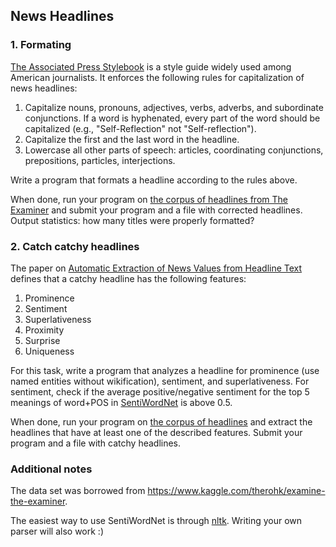 ## News Headlines

### 1. Formating

[The Associated Press Stylebook](https://www.amazon.com/Associated-Press-Stylebook-2017-Briefing/dp/0465093043/) is a style guide widely used among American journalists. It enforces the following rules for capitalization of news headlines:

1. Capitalize nouns, pronouns, adjectives, verbs, adverbs, and subordinate conjunctions. If a word is hyphenated, every part of the word should be capitalized (e.g., "Self-Reflection" not "Self-reflection").
2. Capitalize the first and the last word in the headline.
3. Lowercase all other parts of speech: articles, coordinating conjunctions, prepositions, particles, interjections.

Write a program that formats a headline according to the rules above.

When done, run your program on [the corpus of headlines from The Examiner](examiner-headlines.txt) and submit your program and a file with corrected headlines. Output statistics: how many titles were properly formatted?

### 2. Catch catchy headlines

The paper on [Automatic Extraction of News Values from Headline Text](http://www.aclweb.org/anthology/E17-4007) defines that a catchy headline has the following features:
1. Prominence
2. Sentiment
3. Superlativeness
4. Proximity
5. Surprise
6. Uniqueness

For this task, write a program that analyzes a headline for prominence (use named entities without wikification), sentiment, and superlativeness. For sentiment, check if the average positive/negative sentiment for the top 5 meanings of word+POS in [SentiWordNet](http://sentiwordnet.isti.cnr.it/) is above 0.5.

When done, run your program on [the corpus of headlines](examiner-headlines.txt) and extract the headlines that have at least one of the described features. Submit your program and a file with catchy headlines.

### Additional notes

The data set was borrowed from https://www.kaggle.com/therohk/examine-the-examiner.

The easiest way to use SentiWordNet is through [nltk](http://www.nltk.org/howto/sentiwordnet.html). Writing your own parser will also work :)
